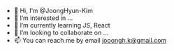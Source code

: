 - 👋 Hi, I’m @JoongHyun-Kim
- 👀 I’m interested in ...
- 🌱 I’m currently learning JS, React
- 💞️ I’m looking to collaborate on ...
- 📫 You can reach me by email jooongh.k@gmail.com

<!---
JoongHyun-Kim/JoongHyun-Kim is a ✨ special ✨ repository because its `README.md` (this file) appears on your GitHub profile.
You can click the Preview link to take a look at your changes.
--->
